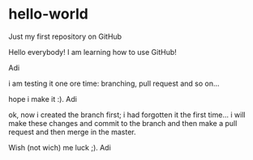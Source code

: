 # hello-world
Just my first repository on GitHub

Hello everybody!
I am learning how to use GitHub!

Adi

i am testing it one ore time: branching, pull request and so on...

hope i make it :).
Adi

ok, now i created the branch first; i had forgotten it the first time...
i will make these changes and commit to the branch and then make a pull request and then merge in the master.

Wish (not wich) me luck ;).
Adi
